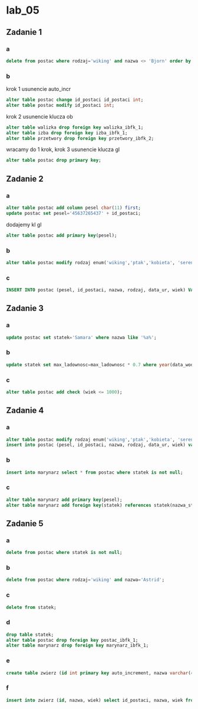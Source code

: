 # lab_05
## Zadanie 1
### a
``` sql
delete from postac where rodzaj='wiking' and nazwa <> 'Bjorn' order by data_ur asc limit 2;
```
### b
 krok 1 usunencie auto_incr
``` sql
alter table postac change id_postaci id_postaci int;
alter table postac modify id_postaci int;
```
 krok 2 usunencie klucza ob
``` sql
alter table walizka drop foreign key walizka_ibfk_1;
alter table izba drop foreign key izba_ibfk_1;
alter table przetwory drop foreign key przetwory_ibfk_2;
```
wracamy do 1 krok,
krok 3 usunencie klucza gl
``` sql
alter table postac drop primary key;
```
## Zadanie 2
### a
``` sql
alter table postac add column pesel char(11) first;
update postac set pesel='45637265437' + id_postaci;
```
dodajemy kl gl
``` sql
alter table postac add primary key(pesel);
```
### b
``` sql
alter table postac modify rodzaj enum('wiking','ptak','kobieta', 'serena');
```
### c
``` sql
INSERT INTO postac (pesel, id_postaci, nazwa, rodzaj, data_ur, wiek) VALUES ('95748392789', 4, 'Gertruda Nieszczera', 'serena', '1893-07-04', 76);
```
## Zadanie 3
### a
``` sql
update postac set statek='Samara' where nazwa like '%a%';
```
### b
``` sql
update statek set max_ladownosc=max_ladownosc * 0.7 where year(data_wodowania) between 1900 and 2020;
```
### c
``` sql
alter table postac add check (wiek <= 1000);
```
## Zadanie 4
### a
``` sql
alter table postac modify rodzaj enum('wiking','ptak','kobieta', 'serena', 'węz');
insert into postac (pesel, id_postaci, nazwa, rodzaj, data_ur, wiek) values('95748392341', 5, 'Loko', 'węz', '1000-01-01', 843);
```
### b
``` sql
insert into marynarz select * from postac where statek is not null;
```
### c
``` sql
alter table marynarz add primary key(pesel);
alter table marynarz add foreign key(statek) references statek(nazwa_statku);
```
## Zadanie 5
### a
``` sql
delete from postac where statek is not null;
```
### b
``` sql
delete from postac where rodzaj='wiking' and nazwa='Astrid';
```
### c
``` sql
delete from statek;
```
### d
``` sql
drop table statek;
alter table postac drop foreign key postac_ibfk_1;
alter table marynarz drop foreign key marynarz_ibfk_1;
```
### e
``` sql
create table zwierz (id int primary key auto_increment, nazwa varchar(40), wiek int);
```
### f
``` sql
insert into zwierz (id, nazwa, wiek) select id_postaci, nazwa, wiek from postac;
```

